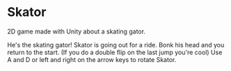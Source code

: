 # Skator
 2D game made with Unity about a skating gator.
 
 He's the skating gator! Skator is going out for a ride. Bonk his head and you return to the start.
 (If you do a double flip on the last jump you're cool)
 Use A and D or left and right on the arrow keys to rotate Skator.
